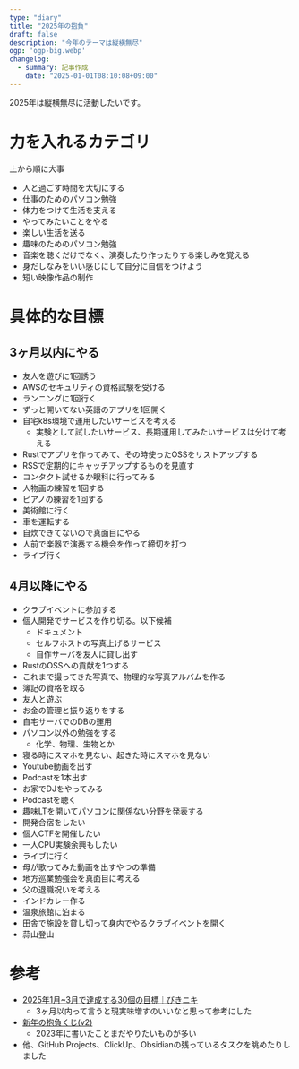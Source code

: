 ```yaml
---
type: "diary"
title: "2025年の抱負"
draft: false
description: "今年のテーマは縦横無尽"
ogp: 'ogp-big.webp'
changelog:
  - summary: 記事作成
    date: "2025-01-01T08:10:08+09:00"
---
```


<!-- titleは自動で入る -->
2025年は縦横無尽に活動したいです。

# 力を入れるカテゴリ

上から順に大事

- 人と過ごす時間を大切にする
- 仕事のためのパソコン勉強
- 体力をつけて生活を支える
- やってみたいことをやる
- 楽しい生活を送る
- 趣味のためのパソコン勉強
- 音楽を聴くだけでなく、演奏したり作ったりする楽しみを覚える
- 身だしなみをいい感じにして自分に自信をつけよう
- 短い映像作品の制作

# 具体的な目標

## 3ヶ月以内にやる

- 友人を遊びに1回誘う
- AWSのセキュリティの資格試験を受ける
- ランニングに1回行く
- ずっと開いてない英語のアプリを1回開く
- 自宅k8s環境で運用したいサービスを考える
  - 実験として試したいサービス、長期運用してみたいサービスは分けて考える
- Rustでアプリを作ってみて、その時使ったOSSをリストアップする
- RSSで定期的にキャッチアップするものを見直す
- コンタクト試せるか眼科に行ってみる
- 人物画の練習を1回する
- ピアノの練習を1回する
- 美術館に行く
- 車を運転する
- 自炊できてないので真面目にやる
- 人前で楽器で演奏する機会を作って締切を打つ
- ライブ行く

## 4月以降にやる

- クラブイベントに参加する
- 個人開発でサービスを作り切る。以下候補
	- ドキュメント
	- セルフホストの写真上げるサービス
	- 自作サーバを友人に貸し出す
- RustのOSSへの貢献を1つする
- これまで撮ってきた写真で、物理的な写真アルバムを作る
- 簿記の資格を取る
- 友人と遊ぶ
- お金の管理と振り返りをする
- 自宅サーバでのDBの運用
- パソコン以外の勉強をする
  - 化学、物理、生物とか
- 寝る時にスマホを見ない、起きた時にスマホを見ない
- Youtube動画を出す
- Podcastを1本出す
- お家でDJをやってみる
- Podcastを聴く
- 趣味LTを開いてパソコンに関係ない分野を発表する
- 開発合宿をしたい
- 個人CTFを開催したい
- 一人CPU実験余興もしたい
- ライブに行く
- 母が歌ってみた動画を出すやつの準備
- 地方巡業勉強会を真面目に考える
- 父の退職祝いを考える
- インドカレー作る
- 温泉旅館に泊まる
- 田舎で施設を貸し切って身内でやるクラブイベントを開く
- 蒜山登山

# 参考

- [2025年1月~3月で達成する30個の目標｜びきニキ](https://sizu.me/bknkbot/posts/eni3vs305hsh)
  - 3ヶ月以内って言うと現実味増すのいいなと思って参考にした
- [新年の抱負くじ(v2)](https://lottery.uta8a.net/2023/v2/)
  - 2023年に書いたことまだやりたいものが多い
- 他、GitHub Projects、ClickUp、Obsidianの残っているタスクを眺めたりしました
